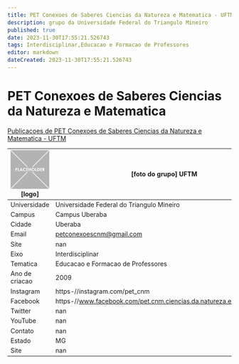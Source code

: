 ```yaml
---
title: PET Conexoes de Saberes Ciencias da Natureza e Matematica - UFTM
description: grupo da Universidade Federal do Triangulo Mineiro
published: true
date: 2023-11-30T17:55:21.526743
tags: Interdisciplinar,Educacao e Formacao de Professores
editor: markdown
dateCreated: 2023-11-30T17:55:21.526743
---
```


# PET Conexoes de Saberes Ciencias da Natureza e Matematica

[Publicacoes de PET Conexoes de Saberes Ciencias da Natureza e Matematica - UFTM](/atividade/268PETConexoesdeSaberesCienciasdaNaturezaeMatematicaUFTM/feed.md)

| ![placeholder.png](/placeholder.png) [logo] | [foto do grupo] UFTM         |
| ------------------------------------------- | ------------------------------------------------- |
| Universidade                                | Universidade Federal do Triangulo Mineiro      |
| Campus                                      | Campus Uberaba            |
| Cidade                                      | Uberaba             |
| Email                                       | petconexoescnm@gmail.com             |
| Site                                        | nan              |
| Eixo                                        | Interdisciplinar              |
| Tematica                                    | Educacao e Formacao de Professores          |
| Ano de criacao                              | 2009        |
| Instagram                                   | https-//instagram.com/pet_cnm         |
| Facebook                                    | https-//www.facebook.com/pet.cnm.ciencias.da.natureza.e.matematica.4          |
| Twitter                                     | nan           |
| YouTube                                     | nan           |
| Contato                                     | nan         |
| Estado                                      |  MG            |
| Site                                        | nan |
